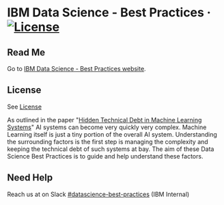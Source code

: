 # IBM Data Science - Best Practices &middot; [![License](https://img.shields.io/badge/license-CC%20BY%204.0-blue)](./LICENSE.txt)

## Read Me

Go to [IBM Data Science - Best Practices website](https://ibm.github.io/data-science-best-practices).

## License

See [License](./license.md)

As outlined in the paper "[Hidden Technical Debt in Machine Learning Systems](https://papers.nips.cc/paper/2015/file/86df7dcfd896fcaf2674f757a2463eba-Paper.pdf)" AI systems can become very quickly very complex. Machine Learning itself is just a tiny portion of the overall AI system. Understanding the surrounding factors is the first step is managing the complexity and keeping the technical debt of such systems at bay. The aim of these Data Science Best Practices is to guide and help understand these factors.

## Need Help

Reach us at on Slack [#datascience-best-practices](https://slack.com/app_redirect?channel=CUZGJN43V) (IBM Internal)
